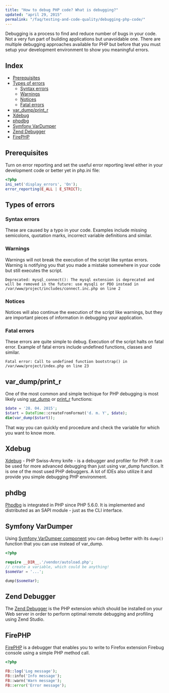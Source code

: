 ```yaml
---
title: "How to debug PHP code? What is debugging?"
updated: "april 29, 2015"
permalink: "/faq/testing-and-code-quality/debugging-php-code/"
---
```


Debugging is a process to find and reduce number of bugs in your code. Not a very fun part of building applications but unavoidable one. There are multiple debugging approaches available for PHP but before that you must setup your development environment to show you meaningful errors.

## Index

* [Prerequisites](#prerequisites)
* [Types of errors](#types-of-errors)
  * [Syntax errors](#syntax-errors)
  * [Warnings](#warnings)
  * [Notices](#notices)
  * [Fatal errors](#fatal-errors)
* [var_dump/print_r](#var_dump/print_r)
* [Xdebug](#xdebug)
* [phpdbg](#phpdbg)
* [Symfony VarDumper](#symfony-vardumper)
* [Zend Debugger](#zend-debugger)
* [FirePHP](#firephp)

## Prerequisites

Turn on error reporting and set the useful error reporting level either in your development code or better yet in php.ini file:

~~~php
<?php
ini_set('display_errors', 'On');
error_reporting(E_ALL | E_STRICT);
~~~

## Types of errors

### Syntax errors

These are caused by a typo in your code. Examples include missing semicolons, quotation marks, incorrect variable definitions and similar.

### Warnings

Warnings will not break the execution of the script like syntax errors. Warning is notifying you that you made a mistake somewhere in your code but still executes the script.

~~~
Deprecated: mysql_connect(): The mysql extension is deprecated and will be removed in the future: use mysqli or PDO instead in /var/www/project/includes/connect.inc.php on line 2
~~~

### Notices

Notices will also continue the execution of the script like warnings, but they are important pieces of information in debugging your application.

### Fatal errors

These errors are quite simple to debug. Execution of the script halts on fatal error. Example of fatal errors include undefined functions, classes and similar.

~~~
Fatal error: Call to undefined function bootstrap() in /var/www/project/index.php on line 23
~~~

## var_dump/print_r

One of the most common and simple techique for PHP debugging is most likely using [var_dump][vardump] or [print_r][printr] functions:

~~~php
$date = '28. 04. 2015';
$start = DateTime::createFromFormat('d. m. Y', $date);
die(var_dump($start));
~~~

That way you can quickly end procedure and check the variable for which you want to know more.

## Xdebug

[Xdebug][xdebug] - PHP Swiss-Army knife - is a debugger and profiler for PHP. It can be used for more advanced debugging than just using var_dump function. It is one of the most used PHP debuggers. A lot of IDEs also utilize it and provide you simple debugging PHP environment.

## phdbg

[Phpdbg][phpdbg] is integrated in PHP since PHP 5.6.0. It is implemented and distributed as an SAPI module - just as the CLI interface.

## Symfony VarDumper

Using [Symfony VarDumper component][symfony-var-dumper] you can debug better with its `dump()` function that you can use instead of var_dump.

~~~php
<?php

require __DIR__.'/vendor/autoload.php';
// create a variable, which could be anything!
$someVar = '...';

dump($someVar);
~~~

## Zend Debugger

The [Zend Debugger][zend-debugger] is the PHP extension which should be installed on your Web server in order to perform optimal remote debugging and profiling using Zend Studio.

## FirePHP

[FirePHP][firephp] is a debugger that enables you to write to Firefox extension Firebug console using a simple PHP method call.

~~~php
<?php

FB::log('Log message');
FB::info('Info message');
FB::warn('Warn message');
FB::error('Error message');
~~~

[vardump]: http://php.net/var_dump
[printr]: http://php.net/print_r
[xdebug]: http://xdebug.org/
[phpdbg]: http://phpdbg.com/
[symfony-var-dumper]: http://symfony.com/components/VarDumper
[zend-debugger]: https://www.zend.com/topics/Zend-Debugger-Installation-Guide.pdf
[firephp]: http://www.firephp.org/
